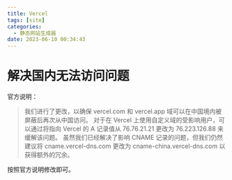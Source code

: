 ```yaml
---
title: Vercel
tags: [site]
categories:
  - 静态网站生成器
date: 2023-06-10 00:34:43
---
```

# 解决国内无法访问问题
官方说明：
> 我们进行了更改，以确保 vercel.com 和 vercel.app 域可以在中国境内被屏蔽后再次从中国访问。
> 对于在 Vercel 上使用自定义域的受影响用户，可以通过将指向 Vercel 的 A 记录值从 76.76.21.21 更改为 76.223.126.88 来缓解该问题。
> 虽然我们已经解决了影响 CNAME 记录的问题，但我们仍然建议将 cname.vercel-dns.com 更改为 cname-china.vercel-dns.com 以获得额外的冗余。

按照官方说明修改即可。
